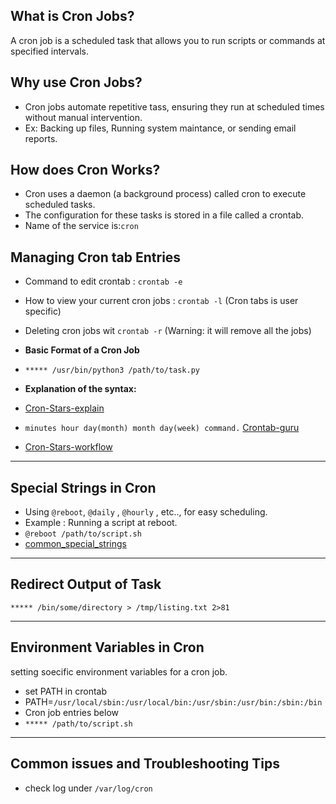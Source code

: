 ## What is Cron Jobs?

A cron job is a scheduled task that allows you to run scripts or commands at specified intervals.  

## Why use Cron Jobs?  

- Cron jobs automate repetitive tass, ensuring they run at scheduled times without manual intervention.
- Ex: Backing up files, Running system maintance, or sending email reports.

## How does Cron Works?  

- Cron uses a daemon (a background process) called cron to execute scheduled tasks.
- The configuration for these tasks is stored in a file called a crontab.
- Name of the service is:```cron```

## Managing Cron tab Entries  

- Command to edit crontab : ```crontab -e```
- How to view your current cron jobs : ```crontab -l``` (Cron tabs is user specific)  
- Deleting cron jobs wit ```crontab -r``` (Warning: it will remove all the jobs)

- __Basic Format of a Cron Job__
- ```***** /usr/bin/python3 /path/to/task.py```
- __Explanation of the syntax:__
- [Cron-Stars-explain](./cron_jobs_star.png)  
- ```minutes hour day(month) month day(week) command.``` [Crontab-guru](https://crontab.guru/#)  
- [Cron-Stars-workflow](./cron_jobs.png)  

---

## Special Strings in Cron  

- Using ```@reboot```, ```@daily``` , ```@hourly``` , etc.., for easy scheduling.
- Example : Running a script at reboot.  
- ```@reboot /path/to/script.sh```  
- [common_special_strings](./common_special_strings.png)  

---

## Redirect Output of Task  

```***** /bin/some/directory > /tmp/listing.txt 2>81```  

---

## Environment Variables in Cron 

setting soecific environment variables for a cron job.  

- set PATH in crontab
- PATH=```/usr/local/sbin:/usr/local/bin:/usr/sbin:/usr/bin:/sbin:/bin```
- Cron job entries below
- ```***** /path/to/script.sh```

---

## Common issues and Troubleshooting Tips

- check log under ```/var/log/cron```  


